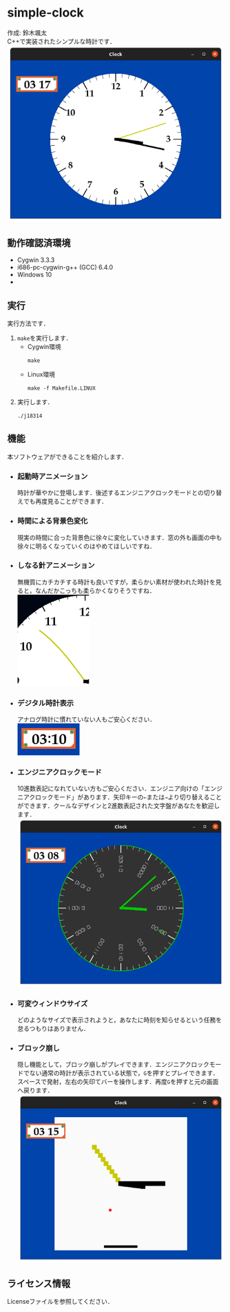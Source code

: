 # simple-clock
作成: 鈴木颯太  
C++で実装されたシンプルな時計です．  
![時計](readmeImages/clock.png "時計")

## 動作確認済環境
- Cygwin 3.3.3
- i686-pc-cygwin-g++ (GCC) 6.4.0
- Windows 10
- 

## 実行
実行方法です．
1. `make`を実行します．
    - Cygwin環境
        ```
        make
        ```
    - Linux環境
        ```
        make -f Makefile.LINUX
        ```
2. 実行します．
    ```
    ./j18314
    ```

## 機能
本ソフトウェアができることを紹介します．
- ### 起動時アニメーション
    時計が華やかに登場します．後述するエンジニアクロックモードとの切り替えでも再度見ることができます．
- ### 時間による背景色変化
    現実の時間に合った背景色に徐々に変化していきます．窓の外も画面の中も徐々に明るくなっていくのはやめてほしいですね．
- ### しなる針アニメーション
    無機質にカチカチする時計も良いですが，柔らかい素材が使われた時計を見ると，なんだかこっちも柔らかくなりそうですね．  
    ![しなる針](readmeImages/shi.png "しなる針")
- ### デジタル時計表示
    アナログ時計に慣れていない人もご安心ください．  
    ![デジタル](readmeImages/digital.png "デジタル")
- ### エンジニアクロックモード
    10進数表記になれていない方もご安心ください．エンジニア向けの「エンジニアクロックモード」があります．矢印キーの`←`または`→`より切り替えることができます．クールなデザインと2進数表記された文字盤があなたを歓迎します．  
    ![エンジニアクロックモード](readmeImages/engineer.png "エンジニアクロックモード")
- ### 可変ウィンドウサイズ
    どのようなサイズで表示されようと，あなたに時刻を知らせるという任務を怠るつもりはありません．
- ### ブロック崩し
    隠し機能として，ブロック崩しがプレイできます．エンジニアクロックモードでない通常の時計が表示されている状態で，`G`を押すとプレイできます．スペースで発射，左右の矢印てバーを操作します．再度`G`を押すと元の画面へ戻ります．  
    ![ブロック崩し](readmeImages/game.png "ブロック崩し")

## ライセンス情報
Licenseファイルを参照してください．